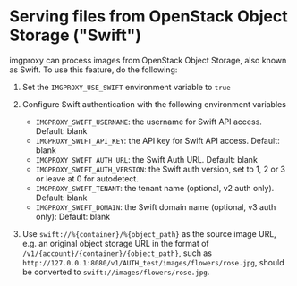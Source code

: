 # Serving files from OpenStack Object Storage ("Swift")

imgproxy can process images from OpenStack Object Storage, also known as Swift. To use this feature, do the following:

1. Set the `IMGPROXY_USE_SWIFT` environment variable to `true`
2. Configure Swift authentication with the following environment variables
   * `IMGPROXY_SWIFT_USERNAME`: the username for Swift API access. Default: blank
   * `IMGPROXY_SWIFT_API_KEY`: the API key for Swift API access. Default: blank
   * `IMGPROXY_SWIFT_AUTH_URL`: the Swift Auth URL. Default: blank
   * `IMGPROXY_SWIFT_AUTH_VERSION`: the Swift auth version, set to 1, 2 or 3 or leave at 0 for autodetect.
   * `IMGPROXY_SWIFT_TENANT`: the tenant name (optional, v2 auth only). Default: blank
   * `IMGPROXY_SWIFT_DOMAIN`: the Swift domain name (optional, v3 auth only): Default: blank

3. Use `swift://%{container}/%{object_path}` as the source image URL, e.g. an original object storage URL in the format of `/v1/{account}/{container}/{object_path}`, such as `http://127.0.0.1:8080/v1/AUTH_test/images/flowers/rose.jpg`, should be converted to `swift://images/flowers/rose.jpg`.
